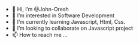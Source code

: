 - 👋 Hi, I’m @John-Oresh
- 👀 I’m interested in Software Development 
- 🌱 I’m currently learning Javascript, Html, Css.
- 💞️ I’m looking to collaborate on Javascript project
- 📫 How to reach me ...

<!---
John-Oresh/John-Oresh is a ✨ special ✨ repository because its `README.md` (this file) appears on your GitHub profile.
You can click the Preview link to take a look at your changes.
--->

